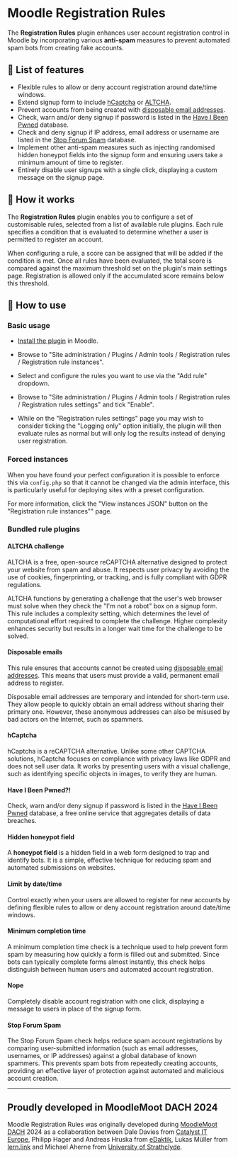 # Moodle Registration Rules

The **Registration Rules** plugin enhances user account registration control in Moodle by incorporating various **anti-spam** measures to prevent automated spam bots from creating fake accounts.

## :rocket: List of features

- Flexible rules to allow or deny account registration around date/time windows.
- Extend signup form to include [hCaptcha](https://www.hcaptcha.com/) or [ALTCHA](https://github.com/altcha-org).
- Prevent accounts from being created with [disposable email addresses](https://en.wikipedia.org/wiki/Disposable_email_address).
- Check, warn and/or deny signup if password is listed in the [Have I Been Pwned](https://haveibeenpwned.com/) database.
- Check and deny signup if IP address, email address or username are listed in the [Stop Forum Spam](https://www.stopforumspam.com/) database.
- Implement other anti-spam measures such as injecting randomised hidden honeypot fields into the signup form and ensuring users take a minimum amount of time to register.
- Entirely disable user signups with a single click, displaying a custom message on the signup page.

## 🧐 How it works

The **Registration Rules** plugin enables you to configure a set of customisable rules, selected from a list of available rule plugins. Each rule specifies a condition that is evaluated to determine whether a user is permitted to register an account.

When configuring a rule, a score can be assigned that will be added if the condition is met. Once all rules have been evaluated, the total score is compared against the maximum threshold set on the plugin's main settings page. Registration is allowed only if the accumulated score remains below this threshold.

## :pencil: How to use

### Basic usage

- [Install the plugin](https://docs.moodle.org/en/Installing_plugins#Installing_a_plugin) in Moodle.

- Browse to "Site administration / Plugins / Admin tools / Registration rules / Registration rule instances".

- Select and configure the rules you want to use via the "Add rule" dropdown.

- Browse to "Site administration / Plugins / Admin tools / Registration rules / Registration rules settings" and tick "Enable".

- While on the "Registration rules settings" page you may wish to consider ticking the "Logging only" option initially, the plugin will then evaluate rules as normal but will only log the results instead of denying user registration. 

### Forced instances

When you have found your perfect configuration it is possible to enforce this via `config.php` so that it cannot be changed via the admin interface, this is particularly useful for deploying sites with a preset configuration.

For more information, click the "View instances JSON" button on the "Registration rule instances"" page.

### Bundled rule plugins

#### ALTCHA challenge

ALTCHA is a free, open-source reCAPTCHA alternative designed to protect your website from spam and abuse. It respects user privacy by avoiding the use of cookies, fingerprinting, or tracking, and is fully compliant with GDPR regulations.

ALTCHA functions by generating a challenge that the user's web browser must solve when they check the "I'm not a robot" box on a signup form. This rule includes a complexity setting, which determines the level of computational effort required to complete the challenge. Higher complexity enhances security but results in a longer wait time for the challenge to be solved.

#### Disposable emails

This rule ensures that accounts cannot be created using [disposable email addresses](https://en.wikipedia.org/wiki/Disposable_email_address). This means that users must provide a valid, permanent email address to register.

Disposable email addresses are temporary and intended for short-term use. They allow people to quickly obtain an email address without sharing their primary one. However, these anonymous addresses can also be misused by bad actors on the Internet, such as spammers.

#### hCaptcha

hCaptcha is a reCAPTCHA alternative. Unlike some other CAPTCHA solutions, hCaptcha focuses on compliance with privacy laws like GDPR and does not sell user data. It works by presenting users with a visual challenge, such as identifying specific objects in images, to verify they are human.

#### Have I Been Pwned?!

Check, warn and/or deny signup if password is listed in the [Have I Been Pwned](https://haveibeenpwned.com/) database, a free online service that aggregates details of data breaches.

#### Hidden honeypot field

A **honeypot field** is a hidden field in a web form designed to trap and identify bots. It is a simple, effective technique for reducing spam and automated submissions on websites.

#### Limit by date/time

Control exactly when your users are allowed to register for new accounts by defining flexible rules to allow or deny account registration around date/time windows.

#### Minimum completion time

A minimum completion time check is a technique used to help prevent form spam by measuring how quickly a form is filled out and submitted. Since bots can typically complete forms almost instantly, this check helps distinguish between human users and automated account registration.

#### Nope

Completely disable account registration with one click, displaying a message to users in place of the signup form.

#### Stop Forum Spam

The Stop Forum Spam check helps reduce spam account registrations by comparing user-submitted information (such as email addresses, usernames, or IP addresses) against a global database of known spammers. This prevents spam bots from repeatedly creating accounts, providing an effective layer of protection against automated and malicious account creation.



---

## Proudly developed in MoodleMoot DACH 2024

Moodle Registration Rules was originally developed during [MoodleMoot DACH](https://moodlemootdach.org) 2024 as a collaboration between Dale Davies from [Catalyst IT Europe](https://www.catalyst-eu.net/), Philipp Hager and Andreas Hruska from [eDaktik](https://www.edaktik.at/), Lukas Müller from [lern.link](https://lern.link/) and Michael Aherne from [University of Strathclyde](https://www.strath.ac.uk/).
